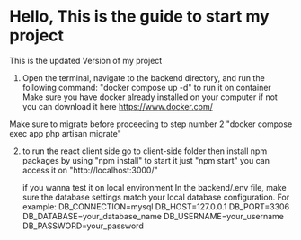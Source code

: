 # Hello, This is the guide to start my project

This is the updated Version of my project

1. Open the terminal, navigate to the backend directory, and run the following command:
"docker compose up -d" 
to run it on container Make sure you have docker already installed on your computer if not you can download it here https://www.docker.com/

Make sure to migrate before proceeding to step number 2 "docker compose exec app php artisan migrate"

2. to run the react client side go to client-side folder then install npm packages by using "npm install"
    to start it just "npm start"
    you can access it on "http://localhost:3000/"


    if you wanna test it on local environment In the backend/.env file, make sure the database settings match your local database configuration. For example:
    DB_CONNECTION=mysql
    DB_HOST=127.0.0.1
    DB_PORT=3306
    DB_DATABASE=your_database_name
    DB_USERNAME=your_username
    DB_PASSWORD=your_password
    
